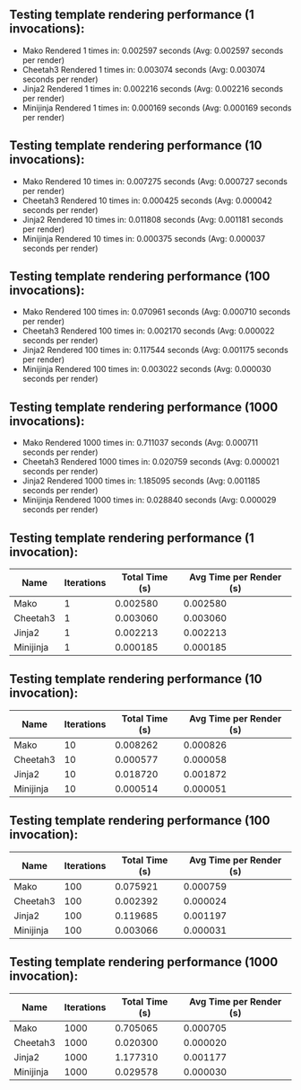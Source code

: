 
Testing template rendering performance (1 invocations):
---

* Mako Rendered 1 times in: 0.002597 seconds (Avg: 0.002597 seconds per render)
* Cheetah3 Rendered 1 times in: 0.003074 seconds (Avg: 0.003074 seconds per render)
* Jinja2 Rendered 1 times in: 0.002216 seconds (Avg: 0.002216 seconds per render)
* Minijinja Rendered 1 times in: 0.000169 seconds (Avg: 0.000169 seconds per render)

Testing template rendering performance (10 invocations):
---

* Mako Rendered 10 times in: 0.007275 seconds (Avg: 0.000727 seconds per render)
* Cheetah3 Rendered 10 times in: 0.000425 seconds (Avg: 0.000042 seconds per render)
* Jinja2 Rendered 10 times in: 0.011808 seconds (Avg: 0.001181 seconds per render)
* Minijinja Rendered 10 times in: 0.000375 seconds (Avg: 0.000037 seconds per render)

Testing template rendering performance (100 invocations):
---

* Mako Rendered 100 times in: 0.070961 seconds (Avg: 0.000710 seconds per render)
* Cheetah3 Rendered 100 times in: 0.002170 seconds (Avg: 0.000022 seconds per render)
* Jinja2 Rendered 100 times in: 0.117544 seconds (Avg: 0.001175 seconds per render)
* Minijinja Rendered 100 times in: 0.003022 seconds (Avg: 0.000030 seconds per render)

Testing template rendering performance (1000 invocations):
---

* Mako Rendered 1000 times in: 0.711037 seconds (Avg: 0.000711 seconds per render)
* Cheetah3 Rendered 1000 times in: 0.020759 seconds (Avg: 0.000021 seconds per render)
* Jinja2 Rendered 1000 times in: 1.185095 seconds (Avg: 0.001185 seconds per render)
* Minijinja Rendered 1000 times in: 0.028840 seconds (Avg: 0.000029 seconds per render)

Testing template rendering performance (1 invocation):
---

| Name       | Iterations |  Total Time (s) |   Avg Time per Render (s) |
|------------|------------|-----------------|---------------------------|
| Mako       |          1 |        0.002580 |        0.002580 |
| Cheetah3   |          1 |        0.003060 |        0.003060 |
| Jinja2     |          1 |        0.002213 |        0.002213 |
| Minijinja  |          1 |        0.000185 |        0.000185 |

Testing template rendering performance (10 invocation):
---

| Name       | Iterations |  Total Time (s) |   Avg Time per Render (s) |
|------------|------------|-----------------|---------------------------|
| Mako       |         10 |        0.008262 |        0.000826 |
| Cheetah3   |         10 |        0.000577 |        0.000058 |
| Jinja2     |         10 |        0.018720 |        0.001872 |
| Minijinja  |         10 |        0.000514 |        0.000051 |

Testing template rendering performance (100 invocation):
---

| Name       | Iterations |  Total Time (s) |   Avg Time per Render (s) |
|------------|------------|-----------------|---------------------------|
| Mako       |        100 |        0.075921 |        0.000759 |
| Cheetah3   |        100 |        0.002392 |        0.000024 |
| Jinja2     |        100 |        0.119685 |        0.001197 |
| Minijinja  |        100 |        0.003066 |        0.000031 |

Testing template rendering performance (1000 invocation):
---

| Name       | Iterations |  Total Time (s) |   Avg Time per Render (s) |
|------------|------------|-----------------|---------------------------|
| Mako       |       1000 |        0.705065 |        0.000705 |
| Cheetah3   |       1000 |        0.020300 |        0.000020 |
| Jinja2     |       1000 |        1.177310 |        0.001177 |
| Minijinja  |       1000 |        0.029578 |        0.000030 |
